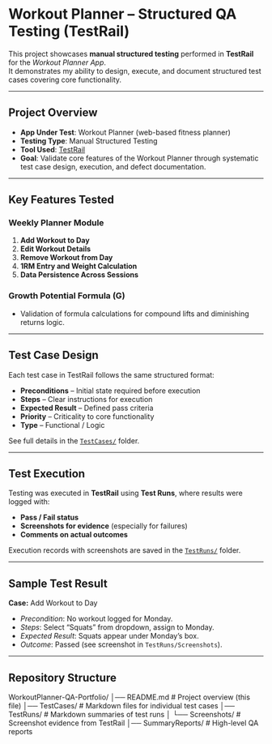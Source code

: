 # Workout Planner – Structured QA Testing (TestRail)

This project showcases **manual structured testing** performed in **TestRail** for the *Workout Planner App*.  
It demonstrates my ability to design, execute, and document structured test cases covering core functionality.  

---

## Project Overview
- **App Under Test**: Workout Planner (web-based fitness planner)  
- **Testing Type**: Manual Structured Testing  
- **Tool Used**: [TestRail](https://www.gurock.com/testrail/)  
- **Goal**: Validate core features of the Workout Planner through systematic test case design, execution, and defect documentation.  

---

## Key Features Tested

### Weekly Planner Module
1. **Add Workout to Day**  
2. **Edit Workout Details**  
3. **Remove Workout from Day**  
4. **1RM Entry and Weight Calculation**  
5. **Data Persistence Across Sessions**

### Growth Potential Formula (G)
- Validation of formula calculations for compound lifts and diminishing returns logic.  

---

## Test Case Design
Each test case in TestRail follows the same structured format:
- **Preconditions** – Initial state required before execution  
- **Steps** – Clear instructions for execution  
- **Expected Result** – Defined pass criteria  
- **Priority** – Criticality to core functionality  
- **Type** – Functional / Logic  

See full details in the [`TestCases/`](./TestCases) folder.

---

## Test Execution
Testing was executed in **TestRail** using **Test Runs**, where results were logged with:  
- **Pass / Fail status**  
- **Screenshots for evidence** (especially for failures)  
- **Comments on actual outcomes**  

 Execution records with screenshots are saved in the [`TestRuns/`](./TestRuns) folder.

---

## Sample Test Result
**Case:** Add Workout to Day  
- *Precondition*: No workout logged for Monday.  
- *Steps*: Select “Squats” from dropdown, assign to Monday.  
- *Expected Result*: Squats appear under Monday’s box.  
- *Outcome*: Passed (see screenshot in `TestRuns/Screenshots`).  

---

## Repository Structure
WorkoutPlanner-QA-Portfolio/
│── README.md # Project overview (this file)
│── TestCases/ # Markdown files for individual test cases
│── TestRuns/ # Markdown summaries of test runs
│ └── Screenshots/ # Screenshot evidence from TestRail
│── SummaryReports/ # High-level QA reports
